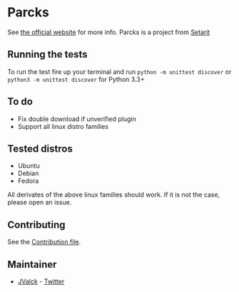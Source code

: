 # Parcks
See [the official website](http://parcks.setarit.com/) for more info.
Parcks is a project from [Setarit](http://setarit.com)

## Running the tests
To run the test fire up your terminal and run `python -m unittest discover` or `python3 -m unittest discover` for Python 3.3+

## To do
* Fix double download if unverified plugin
* Support all linux distro families

## Tested distros
* Ubuntu
* Debian
* Fedora

All derivates of the above linux families should work. If it is not the case, please open an issue.

## Contributing
See the [Contribution file](https://github.com/Parcks/core/blob/master/CONTRIBUTING).

## Maintainer
* [JValck](https://github.com/JValck) - [Twitter](https://twitter.com/realJValck)
